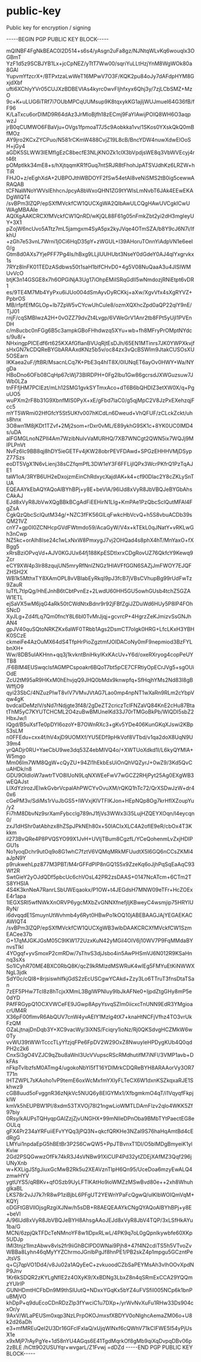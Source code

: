 # public-key
Public key for encryption / signing

-----BEGIN PGP PUBLIC KEY BLOCK-----

mQINBF4FgNkBEAC0l2D514+s6s4/yAsgn2uFa8gz/NJNtqWLvKq6wouqlx3OGBmT
YzF1d5z9SCBJYB1Lx+jcCpNEZ/yTtT7Ww00/sqriYuLLtHzjYnM8WgWOk80a8GAl
YupvmYfzcrX+/BTPxtzaLwWeT16MPwV7O3F/KQK2pu84oJy7dAFdpHYM8GxjdXbf
ufti6XChlyYVr05CUJXzBDBEVIAs4kyrc0wvFIjhfxyx6Qhj3y/7zjLCbSMZ+MzO
9c+K+uLUG6iTRf7i7OUbMPCqUUMsup9K8tqxykKG1ajljWUJmueI64G36fB/fF96
K/LaTxcu6orDlMD9R64dAz3JrMloBjfh18zECmj9FaYIAwijPOIQ8WH6O3aqpwzJ
jrB0qCUMWO6FBaVju+OVgs1fpmoaT7J5c9Aobkka1vv/1SKos0YXskQkQ0mBfMOz
AY9jro2KCxZYCPuo/N581rCKmW488CvjZ19L8cB/BncYDW4nuwXdwElOoSH+jGy4
aGDK5SLWW3IEMfIgEzC8becfE3NLjKNOZk1clX3bVpdjsWE8q3VbWVEcyj4rt46t
pOMptIkk34mE8+s/hXjtqqmKR1fGuq7ntSRJR8tFhohJpATSVJdhKz6LRZW+hTiR
FHJO+z/eEghXdA+2UBPOJthWBDOYF2fSw54etAI8veNiSMS2tB0ig5cewwARAQAB
tCFNaWNoYWVsIEhhcnJpcyA8bWxoQHN1ZG9tYWlsLmNvbT6JAk4EEwEKADgWIQT4
/svBPm3lZQP/epSXfMVckfCW1QUCXgWA2QIbAwULCQgHAwUVCgkICwUWAgMBAAIe
AQIXgAAKCRCXfMVckfCW1QnRD/wKjQL88F61g05nFmkZbt2yi2dH3mgIeyUY+3X1
pZojW6ncUvo5ATtz7mL5jamgxm4SyA5px2kyJVqe4OTmSZA/b8Y9cJ6N7i/IfkhU
+zGh7e53vnL7Wrni1j0Ci6HqD35pY+zWGUL+I39AHoruTOnnYiAdpVN1e6eeI0/g
Gtm8d0AXs7YjePFF7Pg4Is/hBxg9LLjlUUHUbt3NseY0dGdeY0AJ4qlYxgrvkx1s
7RYz8lnFK01TEDzASdbws50t1saH1blfCHvD0+4g5V08NuQaaA3u4JISIWMUvVcO
btjK3n14GSGE8x7h6OPGiNjA3Ug17iOhpEMiISRqGdlI5wNmdozjRNiEtpt6vDR1
es/9TE4M7Mb4YyPxu6iJUo004dSmAyvDyRCKkj+aXw/XgvVfx4sXgRYVZ+PpbrOS
MB/rfpfEfMGLOp+Ib7ZpW5vCYcwUhCuIe8/ozmXQXhcZpd0aQP22qlY9nE/TjJ01
rnjF/cqSMBIwzA2H+0vOZZ79dvZt4Lvgp/6VWeGrV1Anr2tb8FPt5yUjI1PVEnDH
c/m8ucbc0nFGg6B5c3ampkGBoFHhdwzq5XYu+wb+fh8MFryPrOMptNYdcs/9u8/+
NHxingpPICEdf6rt625KXAfGflanBVUqRjtEsDJh/65EN1MTinrs7JK0YWPXkvjf
sHxGN7kCDQReBYGbARAAxdKNz5b5v/oc84zx3vQcBSWIm9JtakCUSOsXU5OSEarn
IKKaea2uF/jftBR/MsacnLCq7K+PbE3q4hIT8X/0lUNqET6ayOv0HWY+Wa/NYgDa
HBoDno6OFb08CqHp67cWj73BIRDPH+0Fg2lbu1Gw86gcrsdJXWGuzsuw7JWb0LZa
tnFFfjHM7PCIEzt/mLh12SMG1gvkSYTmxAco+dT6B6bQHDIZ3etXW0X/q+PguUO5
wuPXm2rF8b31G9XbnfMIS0PyX+xE/gFbd7laC0/g5qjMpC2V8JzPxEXehzqjFcc5
mYT5WRmi02HfGfcY5St5UKfv007hKCdLn6Dweud+VhQFUF/zCLckZckt/uhs8hnx
3O8wn1M8jKDt1TZvf+2Mj2som+rDxr0vML/E89ykhG9SK1c+8YK0UC0lMD4s/uDA
alFGMGLnoNZPIl4Am7WzibNuIvVaMURHQ/7XB7WNCgt2QWN5ix7WQJj9MIPLPnVt
NvFz6Ic9BB8qj8hDY5ieGETFv4jKW28obrPEVFDAwd+SPGzEHHHVMjDSypZ77Szs
eoDT5VgX1N6vLienj38sCZfqmPfL3DW1eY3F6FFLijIQPx3WcrPKfrQ1PzTqAJE1
taW1oA/3RYB6UH2eDxojzmEinChRdxycXajdIAK+k4+cf90Dlac2Y8cZKLySnTUA
EQEAAYkEbAQYAQoAIBYhBPj+y8E+beVlA/96lJd8xVyR8JbVBQJeBYGbAhsCAkAJ
EJd8xVyR8JbVwXQgBBkBCgAdFiEEHirN1LIg+KmPAe1PzQbcSclQutMFAl4FgZsA
CgkQzQbcSclQutM34g/+NZC3fFK56GlLqFwkcHbVcvQ+h5S8vbuACDb39sQM21VZ
cnY7+gp0I0ZCNHcpGVdFWtmdo59/AcaGyW/V4x+kTEkL0qJNatY+vRKLwGh3nCwp
NZ5kc+orAlh8Ise24c1wLxNxW8PmxygJ7vj2OHQad4s8phX4hT/MnYaxO+fXBgg5
xRrsBziOPvqVd+AJV0KGJUx64fj188KpESDtlxrxCDgRovUZ76QkfcY9Kewq9Zcr
eCY9XW4p3lr88zqujUN5mryRfNnlZNGz1HlAVFfGGN6SAZjJmFWOY7EJQFZHSH2X
WB1k5MthxTY8XAmOPL8vVBIabEyRkqI9pJ3fcB7jVBsCVhupBg99rUdFwTz9ZauR
IuTfL7tIpQg/HhEJnhB6tCbtPvnEz+2LwdU60HH5GU5owhGUsb4tchZ5GZAW1ETL
ejSaVX5wM6jqG4aRk50tCWdNtxBdnr9r92jFBfZgiJZDuWd6HUy5P8lP4FOhSNcD
XyJLg+Zd4fLq7Qm0fncY8L6bl0TvMrJjqj+gcvrcP+4HgrzZeKJmizvSsGNJhAN4
gpJV40quSQtoNRKZKx6aWF0TRbb1Ags2DsmCT7oIgk0HRG+LfcLKxH3YBHK0SCzE
ckmeiFe4AzOuMX64dS4TfpHrPioZgztmfJOIDACoNy0mF9nepmiod3BzFYLbnXH+
Ww/8DB5ulAKHnn+qq3j1kvkntBniHkyIKxKAcUv+Y6d/oxeRXryog4copPeUYTB8
/F6BlM4EUSwqcIsfAGMPCspoakr6BQoT7bt5pCE7CFRtiyOpECrJVg5+sgOUiOdE
ZcU2tM95aR9HKxM0hEhvjqQ9JHQ0bMdx9knwpfq+SfHqjhYMs2Nd83I8gBWffjO9
qyi23SbC/4NZuzPIwT8vlV7VMvJVtAG7Lao0mp4npNT1wXaRn9RLm2cYbpVqw4gK
bvdcaIDeMzlV/sNd7rNdjgte3f48/2gDeZT2criczTclFNZaVQ84KnE2cHu87Bta
tThM5yC7KYUTCHCML2O4zuBwBMUnelKd33J70rTMGoBkPb/WlQDI5sbZ2HbxJw/l
lQgd/B5uXsfTe0pDYI6ozoY+B7OWnRXc3+gKv5YDe406KunGKqXJswi2KBp53sLM
n0FFEdu+cxx4f/hV4xjD9UOMXf/YU5EDf9pHkVof8VTbd/v1qa2doX8UqN9U39m4
yrQADjr0RU+YaeCbU9we3dq53Z4ebMIVQ4o/+XWTUoXdkd1I/L6kyQYMlA+W5mgo
Mm06Im7WM8QgW+cQyZU+94Zl1hEkbEsUiOnQhVQZyrJ+0wZ9/3Kd5QvCuAHDk/n8
GDU9OldloW7awtrTVO8lUoN9LqNXWEeFwV7wGCZ2RHjPyt25Ag0EXgWB3wEQAJst
LlXdYzlrozJElwkGvbrVcpalAhPWCYvOvuXM/rQKQ1hTc72/QrXSDwJzW+dr40x6
cGePM3v/SdiMs1rVuJbGS5+IWVxjKlVTFIKJon+HEpNQp8Og7krHflXZoupYu/y2
Fi7hM8DbvNz9srXamFybcclg789nJ1fjVs3WWx3i35LujHZQEYXOqn/I4eycqn0/
zxJ1dHShr0atAbhzx8hZSpJPkNEh80x+50IACIxXLC4A2oflE9eR/cbOx4T3Kkkm
il273BvQRe4P8PVQSYO99X1JvH+UVIjTBum8CgzfL/YCeQohenmLvZxjHDIPGU1s
No1yoqDchr9utOq9o8G1whC7fztV6VQMqMRkMFUudtX5I6GQ6nCCsZKMl4aJpN9Y
p9rukwehLpz877M3PBT/M4rGFFdPlP8nGQ1S5x9ZzeKq6oJjhPqSqEaAqC93Wf2R
SwtGieY2yOJdQDf5pbcUc6chVOsL42PR2zsDAAS+0147NcATcm+6CTm2TS8YHSIA
4S4K3knNeA7RanrLSbUWEqaokx/P1OW+t4JEGdsH7MNW09eTFr+HcZOExE4r1apa
1IEGXSRl5wfNWkXnORVP6ygcMXbZvGNNXfnefjIjKBweyC4wsmjip75HRYlURyN/
i6dvqqdE1SmuynUtWvhmb4y6Ryt0HBwPo1kOQ10jABEBAAGJAjYEGAEKACAWIQT4
/svBPm3lZQP/epSXfMVckfCW1QUCXgWB3wIbDAAKCRCXfMVckfCW1SzmEACee37b
G+17qMJGKJGsM05C9IKW172UzxKuN42yMGil4OIV6j10WV7P9FqMMdaBYnvsTIkl
4YOgqf+yvSmoxP2cmRDw/7sThvS3djJsbo4in5AwPHSmVJ6N012R9KSaHnnq3sXs
So1lCyhR70ME4BXC0RbQ8K/qcZ9kRMlzdMSWRuK4wIEg5FMYuEtKiNWWXNgL3jdk
SdY0c/cQI8+8rjsiswhlfkjGdS2zEcUSCgwYCAkd+Zzy3Lo6TTruT3fnsDtaTSan
7zEF5PHw7TcI8z8hTcjxXMmL3BglWPNIuy9IbJkAFNe0+IjpdZtgGHy8mP5e0dYD
PAfFRGypQ1OCXVWCeFE9JGwp8ApyYsvqSZIm0iicxcTnUNN9EdR3YMgioacrUM4R
X36pF00flmvR6AbQUV7cnW4yvAEIY1Mzlg4tX7+knaHtNCFjVfhz4TO3vrUkFzQM
OZaLjtnajDnDqb3Y+XC9vacWy/3iXNS/Fciqry1ioNz/Rj0QKSdvgHCZMkW6w0Ty
vvWU39tWWrTcccTLyYfzjqFPe6FpDV2W29OxZ8NwuyleHPDygKUb4Q0qdPH2c2k6
CnxSi3gO4VZJC9qZbu8aWnI3UcVVupscRScRMdhutifM7iNFI/3VMP1avb+DkFAs
nFkpTvIbzfsM0ATmg4/ugokoNbYI5fT16YDlMrkCDQReBYH8ARAAorVy3OR7T71n
IHTZWPL7sKAoho1vP9temE6oxWcMxfmYXlyFLTeCX6W1dxnKSZkqxaRJE1Skhwz9
cGB8uud5oFvggnR36zNjkVc5NUQ6y8EIGYMx1/XfbgmkmO4qT/i1VqyqfFkpjkIW
kmVk5hEUPBW1Pl/8xdm53TXVOj78l21ngwLioWMTLDAmFlzv2qlo4WKK5Zf97biy
0Rsy/kAUPsTQHyqpGAIZzjZjvUNGHX+99mNlIeDPnOba9BMbTYtPaectEG8eOULq
gFX4Pr234aYRFuiiEFvYYQq3jPQ3N+qkcfQRKHe3NZaI9S76haHqAmtBd4cEdRgG
LMYui1npdaEpG5hBEtBr3P2S6CwQW5+PpJTBvnxT1DI/O5blMDgBmyeiK1ylKviw
2Gd2PSQGwwzOfFk74kR3J4sVNBw91XiCUP4Pd32ytZDEjXAfMZ3Qqf296jUNyXnb
w+KXLigJSfgJiuxGcMwB2Rk5u2XEAVznTIpH6Qn95/UceDoa6mzyEwALQ4zmwHYV
ygtUYS5/qRBKv+qfOSzb9UyLFTlKAtHo9ioWMZzMSwBvd80e++2xh8WhuhglkaBL
LKS78r2vJJ7k7rR8wP1ziBjbL6PFgUT2YEWnYPaFcQgwQ/uIKIbWOIQmVqM+KQYj
oDGFtGBVllOjsgRzgiXJNw/h5sDB+R8AEQEAAYkCNgQYAQoAIBYhBPj+y8E+beVl
A/96lJd8xVyR8JbVBQJeBYH8AhsgAAoJEJd8xVyR8JbV4TQP/3xLSfHkAYu1ba/G
MCN/6zpjQkTFDcTeNMnoYF8w1lDpxRLwL/4PK9q7oL0gQpnIkywbfe60XKp5UDJp
IMl3tnjz1ImzAbwv8vls2fr9iiGhBClPD0WNai9Pjh8+47f4N2cdiTS5h5VTvoZv
WBBa8Lyhn46qMyYYZChrmoJGnIbPgJf8hnPE1/PB2skZ4p1mpgu5GCzntPeJtsVS
q+Cj7qpVO1Dd4/v8Ju02a1AQyEeC+zvkuoodCZbSaPEYMsAh3vIhOOvXpdNP9Jnv
1Kr6kSDQR2zKYLgNfIE2z4OXyK9/XxBDNg3LbxZ8n4qSRmExCCA29YQQmzYUlrlP
GUNHDmtHCFbDn9M9thSlUutQ+NDxxYGqKx5bYZ4uFVSfiI005NCp6k1bnPuBMjVO
khDpP+q9duEcoCDnRDzZlp3fYwciC1u7DXp+/yrWvNvXuFu1RHw33Ds904cxOr/y
9AxV/WLaPEUSm0xqp3NzLPrpOKOJmxsfXBDYV0oNlghcAemaZM06o+U8k2d26aDh
e3+mfMREuQeI2U3Dr16GFclFxIaQ/xUjqWlNxf6cQWhV71kCIFWE5I54yPjUsX1e
x9xMjP7rAyPgYe+1d58nYU4AGqs6E41TgdMqrkOf8gMb9qiXqDvpqDBv06p2zBLE
/hCtt9O2USUYqr+wvgarL/Z1Fvwj
=dDZd
-----END PGP PUBLIC KEY BLOCK-----
